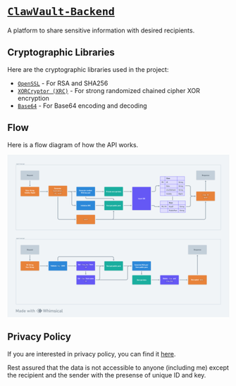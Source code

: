 # [`ClawVault-Backend`](https://claw-vault-api.up.railway.app)

A platform to share sensitive information with desired recipients.

## Cryptographic Libraries

Here are the cryptographic libraries used in the project:
- [`OpenSSL`](https://crates.io/crates/openssl) - For RSA and SHA256
- [`XORCryptor (XRC)`](https://crates.io/crates/xor_cryptor) - For strong randomized chained cipher XOR encryption
- [`Base64`](https://crates.io/crates/base64) - For Base64 encoding and decoding

## Flow

Here is a flow diagram of how the API works.

![API Flow](assets/flow.png)

## Privacy Policy

If you are interested in privacy policy, you can find it [here](https://claw-vault.up.railway.app/privacy).

Rest assured that the data is not accessible to anyone (including me) except the recipient and the sender with the presense of unique ID and key.
